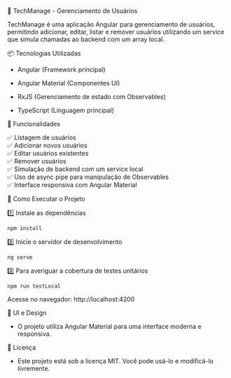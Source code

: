 🚀 TechManage - Gerenciamento de Usuários

TechManage é uma aplicação Angular para gerenciamento de usuários, permitindo adicionar, editar, listar e remover usuários utilizando um service que simula chamadas ao backend com um array local.

📦 Tecnologias Utilizadas

* Angular (Framework principal)

* Angular Material (Componentes UI)

* RxJS (Gerenciamento de estado com Observables)

* TypeScript (Linguagem principal)

🎯 Funcionalidades

✅ Listagem de usuários <br>
✅ Adicionar novos usuários <br>
✅ Editar usuários existentes <br>
✅ Remover usuários <br>
✅ Simulação de backend com um service local <br>
✅ Uso de async pipe para manipulação de Observables <br>
✅ Interface responsiva com Angular Material <br>

🚀 Como Executar o Projeto

1️⃣ Instale as dependências

` npm install `

2️⃣ Inicie o servidor de desenvolvimento

` ng serve `

3️⃣ Para averiguar a cobertura de testes unitários

` npm run testLocal `

Acesse no navegador: http://localhost:4200

🎨 UI e Design

* O projeto utiliza Angular Material para uma interface moderna e responsiva.

📜 Licença

* Este projeto está sob a licença MIT. Você pode usá-lo e modificá-lo livremente.
